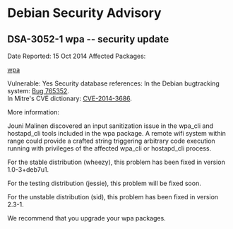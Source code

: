 
Debian Security Advisory
========================


DSA-3052-1 wpa -- security update
---------------------------------



Date Reported:
15 Oct 2014
Affected Packages:

[wpa](https://packages.debian.org/src:wpa)

Vulnerable:
Yes
Security database references:
In the Debian bugtracking system: [Bug 765352](https://bugs.debian.org/cgi-bin/bugreport.cgi?bug=765352).  
In Mitre's CVE dictionary: [CVE-2014-3686](https://security-tracker.debian.org/tracker/CVE-2014-3686).  

More information:

Jouni Malinen discovered an input sanitization issue in the wpa\_cli and
hostapd\_cli tools included in the wpa package. A remote wifi system
within range could provide a crafted string triggering arbitrary code
execution running with privileges of the affected wpa\_cli or hostapd\_cli
process.


For the stable distribution (wheezy), this problem has been fixed in
version 1.0-3+deb7u1.


For the testing distribution (jessie), this problem will be fixed soon.


For the unstable distribution (sid), this problem has been fixed in
version 2.3-1.


We recommend that you upgrade your wpa packages.





